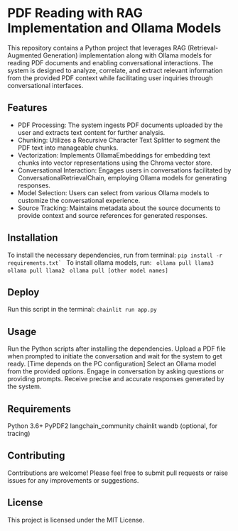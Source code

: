 # PDF Reading with RAG Implementation and Ollama Models
This repository contains a Python project that leverages RAG (Retrieval-Augmented Generation) implementation along with Ollama models for reading PDF documents and enabling conversational interactions. The system is designed to analyze, correlate, and extract relevant information from the provided PDF context while facilitating user inquiries through conversational interfaces.

## Features
- PDF Processing: The system ingests PDF documents uploaded by the user and extracts text content for further analysis.
- Chunking: Utilizes a Recursive Character Text Splitter to segment the PDF text into manageable chunks.
- Vectorization: Implements OllamaEmbeddings for embedding text chunks into vector representations using the Chroma vector store.
- Conversational Interaction: Engages users in conversations facilitated by ConversationalRetrievalChain, employing Ollama models for generating responses.
- Model Selection: Users can select from various Ollama models to customize the conversational experience.
- Source Tracking: Maintains metadata about the source documents to provide context and source references for generated responses.

## Installation
To install the necessary dependencies, run from terminal:
```pip install -r requirements.txt` ```
To install ollama models, run:
``` ollama pull llama3```
``` ollama pull llama2```
``` ollama pull [other model names]```
## Deploy
Run this script in the terminal:
```chainlit run app.py```

## Usage
Run the Python scripts after installing the dependencies.
Upload a PDF file when prompted to initiate the conversation and wait for the system to get ready. [Time depends on the PC configuration]
Select an Ollama model from the provided options.
Engage in conversation by asking questions or providing prompts.
Receive precise and accurate responses generated by the system.
## Requirements
Python 3.6+
PyPDF2
langchain_community
chainlit
wandb (optional, for tracing)

## Contributing
Contributions are welcome! Please feel free to submit pull requests or raise issues for any improvements or suggestions.

## License
This project is licensed under the MIT License.